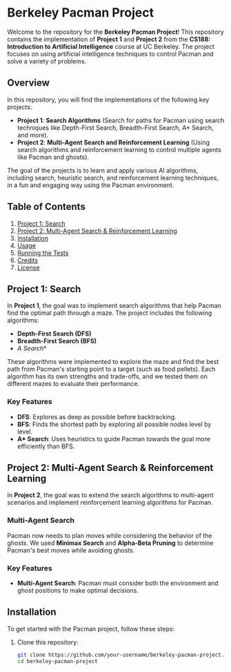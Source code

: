 # Berkeley Pacman Project

Welcome to the repository for the **Berkeley Pacman Project**! This repository contains the implementation of **Project 1** and **Project 2** from the **CS188: Introduction to Artificial Intelligence** course at UC Berkeley. The project focuses on using artificial intelligence techniques to control Pacman and solve a variety of problems.

## Overview

In this repository, you will find the implementations of the following key projects:

- **Project 1**: **Search Algorithms** (Search for paths for Pacman using search techniques like Depth-First Search, Breadth-First Search, A* Search, and more).
- **Project 2**: **Multi-Agent Search and Reinforcement Learning** (Using search algorithms and reinforcement learning to control multiple agents like Pacman and ghosts).

The goal of the projects is to learn and apply various AI algorithms, including search, heuristic search, and reinforcement learning techniques, in a fun and engaging way using the Pacman environment.

## Table of Contents

1. [Project 1: Search](#project-1-search)
2. [Project 2: Multi-Agent Search & Reinforcement Learning](#project-2-multi-agent-search-reinforcement-learning)
3. [Installation](#installation)
4. [Usage](#usage)
5. [Running the Tests](#running-the-tests)
6. [Credits](#credits)
7. [License](#license)

## Project 1: Search

In **Project 1**, the goal was to implement search algorithms that help Pacman find the optimal path through a maze. The project includes the following algorithms:

- **Depth-First Search (DFS)**
- **Breadth-First Search (BFS)**
- **A* Search**

These algorithms were implemented to explore the maze and find the best path from Pacman's starting point to a target (such as food pellets). Each algorithm has its own strengths and trade-offs, and we tested them on different mazes to evaluate their performance.

### Key Features

- **DFS**: Explores as deep as possible before backtracking.
- **BFS**: Finds the shortest path by exploring all possible nodes level by level.
- **A\* Search**: Uses heuristics to guide Pacman towards the goal more efficiently than BFS.

## Project 2: Multi-Agent Search & Reinforcement Learning

In **Project 2**, the goal was to extend the search algorithms to multi-agent scenarios and implement reinforcement learning algorithms for Pacman.

### Multi-Agent Search

Pacman now needs to plan moves while considering the behavior of the ghosts. We used **Minimax Search** and **Alpha-Beta Pruning** to determine Pacman's best moves while avoiding ghosts.

### Key Features

- **Multi-Agent Search**: Pacman must consider both the environment and ghost positions to make optimal decisions.

## Installation

To get started with the Pacman project, follow these steps:

1. Clone this repository:
   ```bash
   git clone https://github.com/your-username/berkeley-pacman-project.git
   cd berkeley-pacman-project
